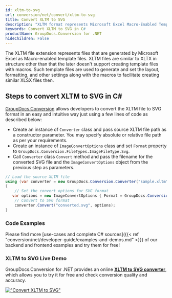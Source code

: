 ```yaml
---
id: xltm-to-svg
url: conversion/net/convert/xltm-to-svg
title: Convert XLTM to SVG
description: "XLTM format represents Microsoft Excel Macro-Enabled Template with .xltm extension. Learn how to convert XLTM to SVG file programmatically in C# language using GroupDocs.Conversion for .NET library."
keywords: Convert XLTM to SVG in C#
productName: GroupDocs.Conversion for .NET
hideChildren: False
---
```


The XLTM file extension represents files that are generated by Microsoft Excel as Macro-enabled template files. XLTM files are similar to XLTX in structure other than that the later doesn't support creating template files with macros. Such template files are used to generate and set the layout, formatting, and other settings along with the macros to facilitate creating similar XLSX files then.

## Steps to convert XLTM to SVG in C#

[GroupDocs.Conversion](https://products.groupdocs.com/conversion/net) allows developers to convert the XLTM file to SVG format in an easy and intuitive way just using a few lines of code as described below:

* Create an instance of `Converter` class and pass source XLTM file path as a constructor parameter. You may specify absolute or relative file path as per your requirements. 
* Create an instance of `ImageConvertOptions` class and set `Format` property to `GroupDocs.Conversion.FileTypes.ImageFileType.Svg`.
* Call `Converter` class `Convert` method and pass the filename for the converted SVG file and the `ImageConvertOptions` object from the previous step as parameters.

```csharp
// Load the source XLTM file
using (var converter = new GroupDocs.Conversion.Converter("sample.xltm"))
{
    // Set the convert options for SVG format
   var options = new ImageConvertOptions { Format = GroupDocs.Conversion.FileTypes.ImageFileType.Svg };
    // Convert to SVG format
    converter.Convert("converted.svg", options);
}
```

### Code Examples

Please find more [use-cases and complete C# sources]({{< ref "conversion/net/developer-guide/examples-and-demos.md" >}}) of our backend and frontend examples and try them for free!

### XLTM to SVG Live Demo

GroupDocs.Conversion for .NET provides an online [**XLTM to SVG converter**](https://products.groupdocs.app/conversion/xltm-to-svg), which allows you to try it for free and check conversion quality and accuracy.

[!["Convert XLTM to SVG"](conversion/net/images/convert-to-svg/convert-xltm-to-svg.png)](https://products.groupdocs.app/conversion/xltm-to-svg)